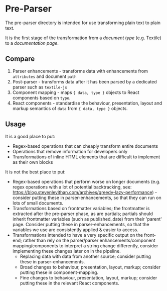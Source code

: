 # Pre-Parser

The pre-parser directory is intended for use transforming plain text to plain text.

It is the first stage of the transformation from a _document type_ (e.g. Textile) to a _documentation page_.

## Compare

1. Parser enhancements - transforms data with enhancements from `attributes` and document `path`
2. Post-parser - transforms data after it has been parsed by a dedicated parser such as `textile-js`
3. Component mapping - maps `{ data, type }` objects to React components based on `type`.
4. React components - standardise the behaviour, presentation, layout and markup semantics of `data` from `{ data, type }` objects.

## Usage

It is a good place to put:
* Regex-based operations that can cheaply transform entire documents
* Operations that remove information for developers only
* Transformations of inline HTML elements that are difficult to implement as their own blocks

It is not the best place to put:
* Regex-based operations that perform worse on longer documents (e.g. regex operations with a lot of potential backtracking, see: https://blog.stevenlevithan.com/archives/greedy-lazy-performance) - consider putting these in parser-enhancements, so that they can run on lots of small documents.
* Transformations based on frontmatter variables; the frontmatter is extracted after the pre-parser phase, as are partials; partials should inherit frontmatter variables (such as published_date) from their 'parent' page. Consider putting these in parser-enhancements, so that the variables we use are consistently applied & easier to access.
* Transformations intended to have a very specific output on the front-end; rather than rely on the parser/parser enhancements/component mapping/components to interpret a string change differently, consider implementing these changes later on in the pipeline.
  * Replacing data with data from another source; consider putting these in parser-enhancements.
  * Broad changes to behaviour, presentation, layout, markup; consider putting these in component-mapping.
  * Fine changes to behaviour, presentation, layout, markup; consider putting these in the relevant React components.